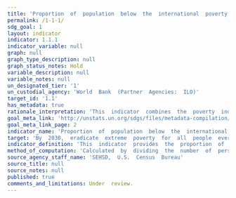 ```yaml
---
title: 'Proportion  of  population  below  the  international  poverty  line,  by  sex,  age,  employment  status  and  geographical  location  (urban/rural)'
permalink: /1-1-1/
sdg_goal: 1
layout: indicator
indicator: 1.1.1
indicator_variable: null
graph: null
graph_type_description: null
graph_status_notes: Hold
variable_description: null
variable_notes: null
un_designated_tier: '1'
un_custodial_agency: 'World  Bank  (Partner  Agencies:  ILO)'
target_id: '1.1'
has_metadata: true
rationale_interpretation: 'This  indicator  combines  the  poverty  indicator  under  the  first  target  (1a)  of  the  MDGs  on  the  eradication  of  poverty  with  the  corresponding  working  indicator  for  monitoring  the  second  target  (1b)  of  the  MDGs  on  decent  work.  By  combining  poverty  status  with  employment  status,  the  concept  of  the  working  poor  is  captured,  which  aims  to  measure  how  many  workers,  despite  being  in  employment,  live  in  poverty.'
goal_meta_link: 'http://unstats.un.org/sdgs/files/metadata-compilation/Metadata-Goal-1.pdf'
goal_meta_link_page: 2
indicator_name: 'Proportion  of  population  below  the  international  poverty  line,  by  sex,  age,  employment  status  and  geographical  location  (urban/rural)'
target: 'By  2030,  eradicate  extreme  poverty  for  all  people  everywhere,  currently  measured  as  people  living  on  less  than  $1.25  a  day.'
indicator_definition: 'This  indicator  provides  the  proportion  of  the  total  population  and  the  proportion  of  the  employed  population  living  in  households  with  per-capita  consumption  or  income  that  is  below  the  international  poverty  line  of  US$1.25.'
method_of_computation: 'Calculated  by  dividing  the  number  of  persons  living  in  households  below  the  poverty  line  (disaggregated  by  sex,  age  and  employment  status)  by  the  total  number  of  persons  (disaggregated  by  the  same  sex,  age  and  employment  status  groups).'
source_agency_staff_name: 'SEHSD,  U.S.  Census  Bureau'
source_title: null
source_notes: null
published: true
comments_and_limitations: Under  review.  
---
```

